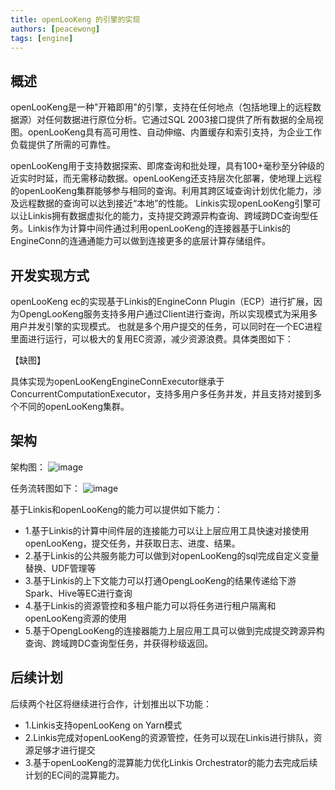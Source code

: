 ```yaml
---
title: openLooKeng 的引擎的实现
authors: [peacewong]
tags: [engine]
---
```


## 概述
openLooKeng是一种"开箱即用"的引擎，支持在任何地点（包括地理上的远程数据源）对任何数据进行原位分析。它通过SQL 2003接口提供了所有数据的全局视图。openLooKeng具有高可用性、自动伸缩、内置缓存和索引支持，为企业工作负载提供了所需的可靠性。

openLooKeng用于支持数据探索、即席查询和批处理，具有100+毫秒至分钟级的近实时时延，而无需移动数据。openLooKeng还支持层次化部署，使地理上远程的openLooKeng集群能够参与相同的查询。利用其跨区域查询计划优化能力，涉及远程数据的查询可以达到接近“本地”的性能。
Linkis实现openLooKeng引擎可以让Linkis拥有数据虚拟化的能力，支持提交跨源异构查询、跨域跨DC查询型任务。Linkis作为计算中间件通过利用openLooKeng的连接器基于Linkis的EngineConn的连通通能力可以做到连接更多的底层计算存储组件。

## 开发实现方式
openLooKeng ec的实现基于Linkis的EngineConn Plugin（ECP）进行扩展，因为OpengLooKeng服务支持多用户通过Client进行查询，所以实现模式为采用多用户并发引擎的实现模式。
也就是多个用户提交的任务，可以同时在一个EC进程里面进行运行，可以极大的复用EC资源，减少资源浪费。具体类图如下：

【缺图】

具体实现为openLooKengEngineConnExecutor继承于ConcurrentComputationExecutor，支持多用户多任务并发，并且支持对接到多个不同的openLooKeng集群。
## 架构
架构图：
![image](https://user-images.githubusercontent.com/7869972/166736911-c0f50968-3996-40d0-afdf-52b35d4cd71c.png)


任务流转图如下：
  ![image](https://user-images.githubusercontent.com/7869972/166737177-57f8f84a-b16d-44bd-b7cf-a61fc2cc160c.png)

基于Linkis和openLooKeng的能力可以提供如下能力：
- 1.基于Linkis的计算中间件层的连接能力可以让上层应用工具快速对接使用openLooKeng，提交任务，并获取日志、进度、结果。
- 2.基于Linkis的公共服务能力可以做到对openLooKeng的sql完成自定义变量替换、UDF管理等
- 3.基于Linkis的上下文能力可以打通OpengLooKeng的结果传递给下游Spark、Hive等EC进行查询
- 4.基于Linkis的资源管控和多租户能力可以将任务进行租户隔离和openLooKeng资源的使用
- 5.基于OpengLooKeng的连接器能力上层应用工具可以做到完成提交跨源异构查询、跨域跨DC查询型任务，并获得秒级返回。

## 后续计划
后续两个社区将继续进行合作，计划推出以下功能：
- 1.Linkis支持openLooKeng on Yarn模式
- 2.Linkis完成对openLooKeng的资源管控，任务可以现在Linkis进行排队，资源足够才进行提交
- 3.基于openLooKeng的混算能力优化Linkis Orchestrator的能力去完成后续计划的EC间的混算能力。
